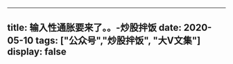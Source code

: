 
---
title:   输入性通胀要来了。。-炒股拌饭
date: 2020-05-10
tags: ["公众号","炒股拌饭", "大V文集"]
display: false
---









